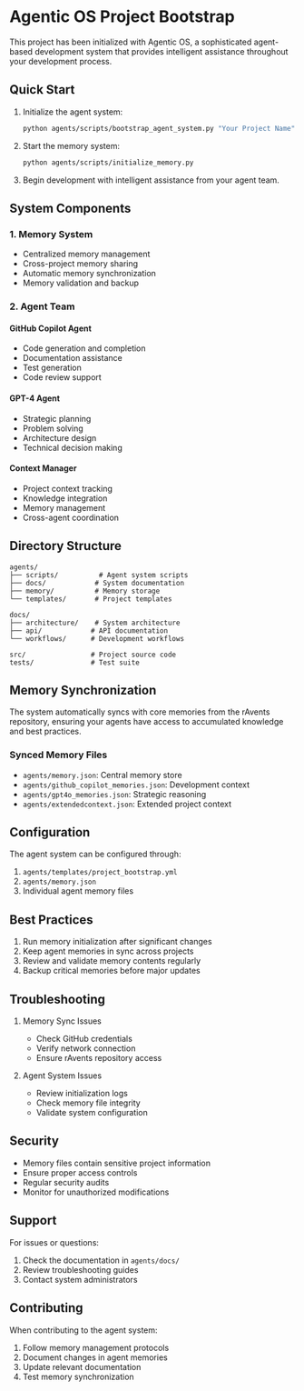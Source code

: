 # Agentic OS Project Bootstrap

This project has been initialized with Agentic OS, a sophisticated agent-based development system that provides intelligent assistance throughout your development process.

## Quick Start

1. Initialize the agent system:

   ```bash
   python agents/scripts/bootstrap_agent_system.py "Your Project Name"
   ```

1. Start the memory system:

   ```bash
   python agents/scripts/initialize_memory.py
   ```

1. Begin development with intelligent assistance from your agent team.

## System Components

### 1. Memory System

- Centralized memory management
- Cross-project memory sharing
- Automatic memory synchronization
- Memory validation and backup

### 2. Agent Team

#### GitHub Copilot Agent

- Code generation and completion
- Documentation assistance
- Test generation
- Code review support

#### GPT-4 Agent

- Strategic planning
- Problem solving
- Architecture design
- Technical decision making

#### Context Manager

- Project context tracking
- Knowledge integration
- Memory management
- Cross-agent coordination

## Directory Structure

```
agents/
├── scripts/          # Agent system scripts
├── docs/            # System documentation
├── memory/          # Memory storage
└── templates/       # Project templates

docs/
├── architecture/    # System architecture
├── api/            # API documentation
└── workflows/      # Development workflows

src/                # Project source code
tests/              # Test suite
```

## Memory Synchronization

The system automatically syncs with core memories from the rAvents repository, ensuring your agents have access to accumulated knowledge and best practices.

### Synced Memory Files

- `agents/memory.json`: Central memory store
- `agents/github_copilot_memories.json`: Development context
- `agents/gpt4o_memories.json`: Strategic reasoning
- `agents/extendedcontext.json`: Extended project context

## Configuration

The agent system can be configured through:

1. `agents/templates/project_bootstrap.yml`
2. `agents/memory.json`
3. Individual agent memory files

## Best Practices

1. Run memory initialization after significant changes
2. Keep agent memories in sync across projects
3. Review and validate memory contents regularly
4. Backup critical memories before major updates

## Troubleshooting

1. Memory Sync Issues
   - Check GitHub credentials
   - Verify network connection
   - Ensure rAvents repository access

1. Agent System Issues
   - Review initialization logs
   - Check memory file integrity
   - Validate system configuration

## Security

- Memory files contain sensitive project information
- Ensure proper access controls
- Regular security audits
- Monitor for unauthorized modifications

## Support

For issues or questions:

1. Check the documentation in `agents/docs/`
2. Review troubleshooting guides
3. Contact system administrators

## Contributing

When contributing to the agent system:

1. Follow memory management protocols
2. Document changes in agent memories
3. Update relevant documentation
4. Test memory synchronization
